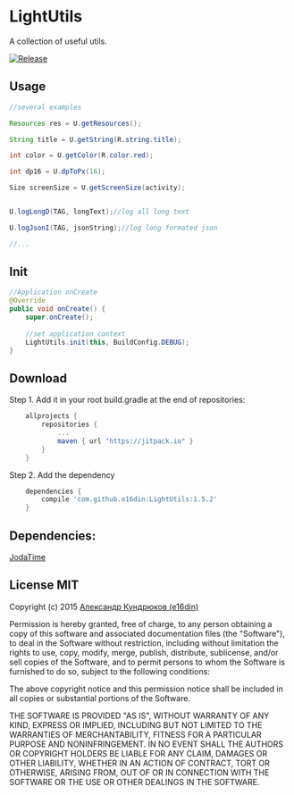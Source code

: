 # LightUtils
A collection of useful utils.

[![Release](https://jitpack.io/v/e16din/LightUtils.svg)](https://jitpack.io/#e16din/LightUtils)

## Usage
```java
//several examples

Resources res = U.getResources();

String title = U.getString(R.string.title);

int color = U.getColor(R.color.red);

int dp16 = U.dpToPx(16);

Size screenSize = U.getScreenSize(activity);


U.logLongD(TAG, longText);//log all long text

U.logJsonI(TAG, jsonString);//log long formated json

//...

```

## Init
```java
//Application onCreate
@Override
public void onCreate() {
    super.onCreate();
    
    //set application context
    LightUtils.init(this, BuildConfig.DEBUG);
}
```

## Download
Step 1. Add it in your root build.gradle at the end of repositories:
```groovy
    allprojects {
        repositories {
            ...
            maven { url "https://jitpack.io" }
        }
    }
```
Step 2. Add the dependency
```groovy
    dependencies {
        compile 'com.github.e16din:LightUtils:1.5.2'
    }
```

## Dependencies:
[JodaTime](https://github.com/JodaOrg/joda-time)


## License MIT
Copyright (c) 2015 [Александр Кундрюков (e16din)](http://goo.gl/pzjc8x)

Permission is hereby granted, free of charge, to any person obtaining a copy
of this software and associated documentation files (the "Software"), to deal
in the Software without restriction, including without limitation the rights
to use, copy, modify, merge, publish, distribute, sublicense, and/or sell
copies of the Software, and to permit persons to whom the Software is
furnished to do so, subject to the following conditions:

The above copyright notice and this permission notice shall be included in all
copies or substantial portions of the Software.

THE SOFTWARE IS PROVIDED "AS IS", WITHOUT WARRANTY OF ANY KIND, EXPRESS OR
IMPLIED, INCLUDING BUT NOT LIMITED TO THE WARRANTIES OF MERCHANTABILITY,
FITNESS FOR A PARTICULAR PURPOSE AND NONINFRINGEMENT. IN NO EVENT SHALL THE
AUTHORS OR COPYRIGHT HOLDERS BE LIABLE FOR ANY CLAIM, DAMAGES OR OTHER
LIABILITY, WHETHER IN AN ACTION OF CONTRACT, TORT OR OTHERWISE, ARISING FROM,
OUT OF OR IN CONNECTION WITH THE SOFTWARE OR THE USE OR OTHER DEALINGS IN THE
SOFTWARE.
